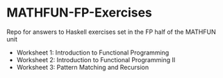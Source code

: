 # MATHFUN-FP-Exercises
Repo for answers to Haskell exercises set in the FP half of the MATHFUN unit

- Worksheet 1: Introduction to Functional Programming
- Worksheet 2: Introduction to Functional Programming II
- Worksheet 3: Pattern Matching and Recursion
